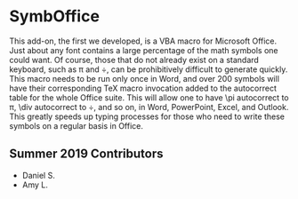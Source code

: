 # SymbOffice
This add-on, the first we developed, is a VBA macro for Microsoft Office. Just
about any font contains a large percentage of the math symbols one could want.
Of course, those that do not already exist on a standard keyboard, such as π and
÷, can be prohibitively difficult to generate quickly. This macro needs to be
run only once in Word, and over 200 symbols will have their corresponding TeX
macro invocation added to the autocorrect table for the whole Office suite.
This will allow one to have \pi autocorrect to π, \div autocorrect to ÷, and so
on, in Word, PowerPoint, Excel, and Outlook. This greatly speeds up typing
processes for those who need to write these symbols on a regular basis in Office.

## Summer 2019 Contributors
 - Daniel S.
 - Amy L.

